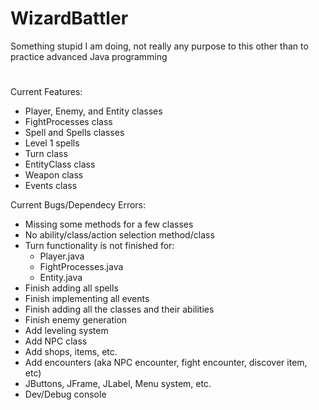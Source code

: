 # WizardBattler
Something stupid I am doing, not really any purpose to this other than to practice advanced Java programming

# 
Current Features:
- Player, Enemy, and Entity classes
- FightProcesses class
- Spell and Spells classes
- Level 1 spells
- Turn class
- EntityClass class
- Weapon class
- Events class

Current Bugs/Dependecy Errors:
- Missing some methods for a few classes
- No ability/class/action selection method/class
- Turn functionality is not finished for:
    - Player.java
    - FightProcesses.java
    - Entity.java
- Finish adding all spells
- Finish implementing all events
- Finish adding all the classes and their abilities
- Finish enemy generation
- Add leveling system
- Add NPC class
- Add shops, items, etc.
- Add encounters (aka NPC encounter, fight encounter, discover item, etc)
- JButtons, JFrame, JLabel, Menu system, etc.
- Dev/Debug console
<!-- * Added the basic set of weapons>
<!-- * Added all the events I current think I need>
<!-- * Level 2 spells added>
# 
Contributers:
- Nadelio (Creator)
- Sheriff_Nevarez